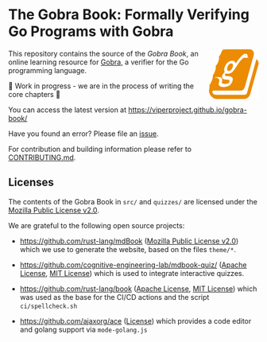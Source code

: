 # The Gobra Book: Formally Verifying Go Programs with Gobra

<img align="right" width="100" height="100" src="./theme/favicon.svg">

This repository contains the source of the *Gobra Book*, an online learning resource for [Gobra](https://github.com/viperproject/gobra), a verifier for the Go programming language.

🚧 Work in progress - we are in the process of writing the core chapters 🚧

You can access the latest version at <https://viperproject.github.io/gobra-book/>

Have you found an error? Please file an [issue](https://github.com/viperproject/gobra-book/issues/new/choose).

For contribution and building information please refer to [CONTRIBUTING.md](./CONTRIBUTING.md).

## Licenses
The contents of the Gobra Book in `src/` and `quizzes/` are licensed under the [Mozilla Public License v2.0](./licenses/LICENSE-MOZILLA).


We are grateful to the following open source projects:

- <https://github.com/rust-lang/mdBook> ([Mozilla Public License v2.0](./licenses/LICENSE-MOZILLA)) which we use to generate the website, based on the files `theme/*`.

- <https://github.com/cognitive-engineering-lab/mdbook-quiz/> ([Apache License](./licenses/LICENSE-APACHE), [MIT License](./licenses/LICENSE-MIT)) which is used to integrate interactive quizzes.

- <https://github.com/rust-lang/book> ([Apache License](./licenses/LICENSE-APACHE), [MIT License](./licenses/LICENSE-MIT)) which was used as the base for the CI/CD actions and the script `ci/spellcheck.sh`

- <https://github.com/ajaxorg/ace>  ([License](./licenses/LICENSE-ACE)) which provides a code editor and golang support via `mode-golang.js`
